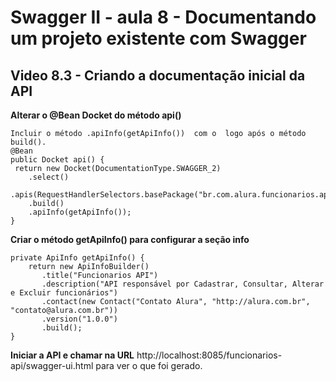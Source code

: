 # Swagger II - aula 8 - Documentando um projeto existente com Swagger

## Video 8.3 - Criando a documentação inicial da API


**Alterar o @Bean Docket do método api()**

```
Incluir o método .apiInfo(getApiInfo())  com o  logo após o método build(). 
@Bean
public Docket api() {
 return new Docket(DocumentationType.SWAGGER_2)
	.select()
            .apis(RequestHandlerSelectors.basePackage("br.com.alura.funcionarios.api"))
	.build()
	.apiInfo(getApiInfo());
}
```

**Criar o método getApiInfo() para configurar a seção info**

```
private ApiInfo getApiInfo() {
    return new ApiInfoBuilder()
       .title("Funcionarios API")
       .description("API responsável por Cadastrar, Consultar, Alterar e Excluir funcionários")
       .contact(new Contact("Contato Alura", "http://alura.com.br", "contato@alura.com.br"))
       .version("1.0.0")
       .build();
}
```

**Iniciar a API e chamar na URL**
http://localhost:8085/funcionarios-api/swagger-ui.html para ver o que foi gerado.

